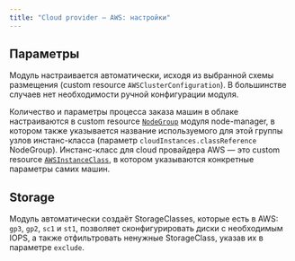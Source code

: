 ```yaml
---
title: "Cloud provider — AWS: настройки"
---
```


## Параметры

Модуль настраивается автоматически, исходя из выбранной схемы размещения (custom resource `AWSClusterConfiguration`). В большинстве случаев нет необходимости ручной конфигурации модуля.

Количество и параметры процесса заказа машин в облаке настраиваются в custom resource [`NodeGroup`](../../modules/040-node-manager/cr.html#nodegroup) модуля node-manager, в котором также указывается название используемого для этой группы узлов инстанс-класса (параметр `cloudInstances.classReference` NodeGroup).  Инстанс-класс для cloud провайдера AWS — это custom resource [`AWSInstanceClass`](cr.html#awsinstanceclass), в котором указываются конкретные параметры самих машин.


## Storage

Модуль автоматически создаёт StorageClasses, которые есть в AWS: `gp3`, `gp2`, `sc1` и `st1`, позволяет сконфигурировать диски с необходимым IOPS, а также отфильтровать ненужные StorageClass, указав их в параметре `exclude`.

<!-- SCHEMA -->
